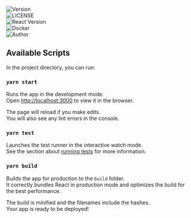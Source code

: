 ![Version](https://img.shields.io/github/package-json/v/jsavage42/ex-post-facto?&style=for-the-badge)<br/>
![LICENSE](https://img.shields.io/github/license/jsavage42/ex-post-facto?style=for-the-badge)<br/>
![React Version](https://img.shields.io/github/package-json/dependency-version/jsavage42/ex-post-facto/react?logo=react&style=for-the-badge)<br/>
![Docker](https://img.shields.io/docker/cloud/build/jsavage4289/expostfacto?logo=docker&style=for-the-badge)<br/>
![Author](https://img.shields.io/github/package-json/author/jsavage42/ex-post-facto?style=for-the-badge)<br/>

## Available Scripts

In the project directory, you can run:

### `yarn start`

Runs the app in the development mode.<br />
Open [http://localhost:3000](http://localhost:3000) to view it in the browser.

The page will reload if you make edits.<br />
You will also see any lint errors in the console.

### `yarn test`

Launches the test runner in the interactive watch mode.<br />
See the section about [running tests](https://facebook.github.io/create-react-app/docs/running-tests) for more information.

### `yarn build`

Builds the app for production to the `build` folder.<br />
It correctly bundles React in production mode and optimizes the build for the best performance.

The build is minified and the filenames include the hashes.<br />
Your app is ready to be deployed!
